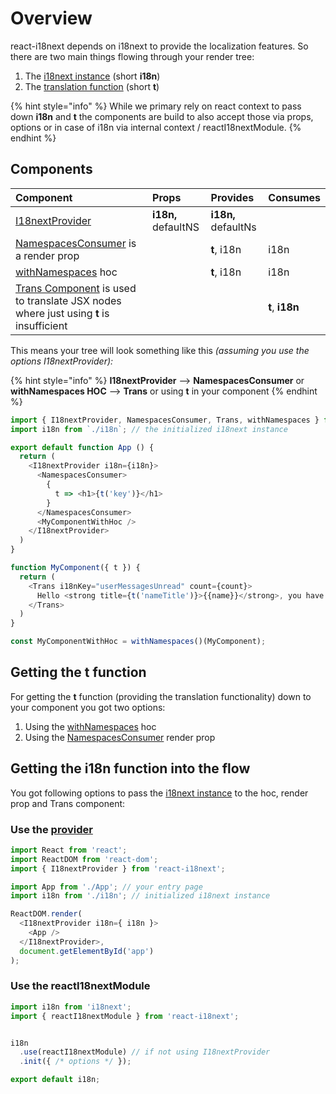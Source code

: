 # Overview

react-i18next depends on i18next to provide the localization features. So there are two main things flowing through your render tree:

1. The [i18next instance](i18next-instance.md) \(short **i18n**\)
2. The [translation function](https://www.i18next.com/overview/api#t) \(short **t**\)

{% hint style="info" %}
While we primary rely on react context to pass down **i18n** and **t** the components are build to also accept those via props, options or in case of i18n via internal context / reactI18nextModule.
{% endhint %}

## Components

| Component | Props | Provides | Consumes |
| :--- | :--- | :--- | :--- |
| [I18nextProvider](i18nextprovider.md) | **i18n,** defaultNS | **i18n,** defaultNs |  |
| [NamespacesConsumer](namespacesconsumer.md) is a render prop |  | **t**, i18n | i18n |
| [withNamespaces](withnamespaces.md) hoc |  | **t**, i18n | i18n |
| [Trans Component](trans-component.md) is used to translate JSX nodes where just using **t** is insufficient |  |  | **t**, **i18n** |

This means your tree will look something like this _\(assuming you use the options I18nextProvider\):_

{% hint style="info" %}
**I18nextProvider** --&gt; **NamespacesConsumer** or **withNamespaces HOC** --&gt; **Trans** or using **t** in your component
{% endhint %}

```javascript
import { I18nextProvider, NamespacesConsumer, Trans, withNamespaces } from 'react-i18next';
import i18n from `./i18n`; // the initialized i18next instance

export default function App () {
  return (
    <I18nextProvider i18n={i18n}>
      <NamespacesConsumer>
        {
          t => <h1>{t('key')}</h1>
        }
      </NamespacesConsumer>
      <MyComponentWithHoc />
    </I18nextProvider>
  )
}

function MyComponent({ t }) {
  return (
    <Trans i18nKey="userMessagesUnread" count={count}>
      Hello <strong title={t('nameTitle')}>{{name}}</strong>, you have {{count}} unread message. <Link to="/msgs">Go to messages</Link>.
    </Trans>
  )
}

const MyComponentWithHoc = withNamespaces()(MyComponent);
```

## Getting the t function

For getting the **t** function \(providing the translation functionality\) down to your component you got two options:

1. Using the [withNamespaces](withnamespaces.md) hoc
2. Using the [NamespacesConsumer](namespacesconsumer.md) render prop

## Getting the i18n function into the flow

You got following options to pass the [i18next instance](i18next-instance.md) to the hoc, render prop and Trans component:

### Use the [provider](i18nextprovider.md)

```javascript
import React from 'react';
import ReactDOM from 'react-dom';
import { I18nextProvider } from 'react-i18next';

import App from './App'; // your entry page
import i18n from './i18n'; // initialized i18next instance

ReactDOM.render(
  <I18nextProvider i18n={ i18n }>
    <App />
  </I18nextProvider>,
  document.getElementById('app')
);
```

### Use the reactI18nextModule

```javascript
import i18n from 'i18next';
import { reactI18nextModule } from 'react-i18next';


i18n
  .use(reactI18nextModule) // if not using I18nextProvider
  .init({ /* options */ });

export default i18n;
```

